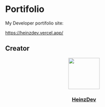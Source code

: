 # Portifolio

My Developer portifolio site:

<a href="https://heinzdev.vercel.app/">https://heinzdev.vercel.app/</a>

## Creator

<div id="header" align="center">
  <a href="https://github.com/HeinzDev/">
    <img src="https://i.imgur.com/RtsYtRt.png" width="100"/>
  </a>
  <a href="https://github.com/HeinzDev/">
    <h3>HeinzDev</h3>  
  </a>
</div>

